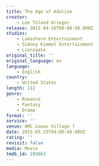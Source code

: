 ```yaml
---
title: The Age of Adaline
creator:
    - Lee Toland Krieger
release: 2015-04-16T00:00:00.000Z
studios:
    - Lakeshore Entertainment
    - Sidney Kimmel Entertainment
    - Lionsgate
original_title: ''
original_language: en
language:
    - English
country:
    - United States
length: 112
genre:
    - Romance
    - Fantasy
    - Drama
format: ''
service: ''
venue: AMC Loews Village 7
date: 2015-05-25T04:00:00.000Z
rating: ''
revisit: false
media: Movie
tmdb_id: 293863
---
```



